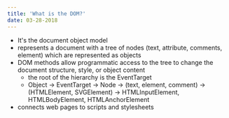 ```yaml
---
title: 'What is the DOM?'
date: 03-28-2018
---
```


- It's the document object model
- represents a document with a tree of nodes (text, attribute, comments, element) which are represented as objects
- DOM methods allow programmatic access to the tree to change the document structure, style, or object content
  - the root of the hierarchy is the EventTarget
  - Object -> EventTarget -> Node -> (text, element, comment) -> (HTMLElement, SVGElement) -> HTMLInputElement, HTMLBodyElement, HTMLAnchorElement
- connects web pages to scripts and stylesheets
